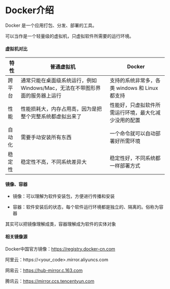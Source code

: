 # Docker介绍 

Docker 是一个应用打包、分发、部署的工具。

可以当作是一个轻量级的虚拟机，只虚拟软件所需要的运行环境。



#### 虚拟机对比

| 特性   | 普通虚拟机                                                   | Docker                                               |
| ------ | ------------------------------------------------------------ | ---------------------------------------------------- |
| 跨平台 | 通常只能在桌面级系统运行，例如 Windows/Mac，无法在不带图形界面的服务器上运行 | 支持的系统非常多，各类 windows 和 Linux 都支持       |
| 性能   | 性能损耗大，内存占用高，因为是把整个完整系统都虚拟出来了     | 性能好，只虚拟软件所需运行环境，最大化减少没用的配置 |
| 自动化 | 需要手动安装所有东西                                         | 一个命令就可以自动部署好所需环境                     |
| 稳定性 | 稳定性不高，不同系统差异大                                   | 稳定性好，不同系统都一样部署方式                     |

#### 镜像、容器

- 镜像：可以理解为软件安装包，方便进行传播和安装

- 容器：软件安装后的状态，每个软件运行环境都是独立的、隔离的。俗称为容器

其实可以把镜像理解成类，容器理解成为软件的实体对象



#### 相关镜像源

Docker中国官方镜像：https://registry.docker-cn.com

阿里云：https://<your_code>.mirror.aliyuncs.com

网易云：https://hub-mirror.c.163.com

腾讯云：https://mirror.ccs.tencentyun.com